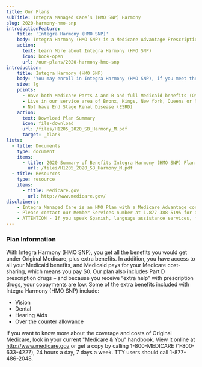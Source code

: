 ```yaml
---
title: Our Plans
subTitle: Integra Managed Care’s (HMO SNP) Harmony
slug: 2020-harmony-hmo-snp
introductionFeature:
    title: 'Integra Harmony (HMO SNP)'
    body: Integra Harmony (HMO SNP) is a Medicare Advantage Prescription Drug Special Needs Plan for people who have Medicare and Medicaid.
    action:
      text: Learn More about Integra Harmony (HMO SNP)
      icon: book-open
      url: /our-plans/2020-harmony-hmo-snp
introduction:
    title: Integra Harmony (HMO SNP)
    body: "You may enroll in Integra Harmony (HMO SNP), if you meet the following criteria:"
    size: lg
    points: 
      - Have both Medicare Parts A and B and full Medicaid benefits (QMB+ and SLMB+)
      - Live in our service area of Bronx, Kings, New York, Queens or Nassau counties in New York
      - Not have End Stage Renal Disease (ESRD)
    action:
      text: Download Plan Summary
      icon: file-download
      url: /files/H1205_2020_SB_Harmony_M.pdf
      target: _blank
lists:
  - title: Documents
    type: document
    items: 
      - title: 2020 Summary of Benefits Integra Harmony (HMO SNP) Plan
        url: /files/H1205_2020_SB_Harmony_M.pdf
  - title: Resources
    type: resource
    items: 
      - title: Medicare.gov
        url: http://www.medicare.gov/
disclaimers:
    - Integra Managed Care is an HMO Plan with a Medicare Advantage contract and a contract with the New York State Medicaid program. Enrollment in Integra Managed Care depends on contract renewal. This information is not a complete description of benefits. Limitations, copayments, and restrictions may apply. Benefits, premiums and/or co-payments/co-insurance may change on January 1 of each year. You must continue to pay your Medicare Part B premium. Certain plans are available to anyone who has both Medicaid from New York State and Medicare. Integra Managed Care complies with applicable Federal civil rights laws and does not discriminate on the basis of race, color, national origin, age, disability, or sex.
    - Please contact our Member Services number at 1.877-388-5195 for additional information (TTY users should call 711). Hours are Sunday through Saturday 8am to 8pm. NOTE - Between April 1 and September 30 Member Services hours for Saturday and Sunday will be operated by alternate technology.
    - ATTENTION - If you speak Spanish, language assistance services, free of charge, are available to you. Call 1-877-388-5195 (TTY 711). ATENCIÓN - si habla español, tiene a su disposición servicios gratuitos de asistencia lingüística. Llame al 1- 877-388-5195 (TTY 711). Assistance services for other languages are also available free of charge at the number above. All plan materials and information are available upon request in a different language or alternate formats such as braille, large print and audio.
---
```

### Plan Information

With Integra Harmony (HMO SNP), you get all the benefits you would get under Original Medicare, plus extra benefits. In addition, you have access to all your Medicaid benefits, and Medicaid pays for your Medicare cost-sharing, which means you pay $0. Our plan also includes Part D prescription drugs – and because you receive “extra help” with prescription drugs, your copayments are low. Some of the extra benefits included with Integra Harmony (HMO SNP) include:

* Vision
* Dental
* Hearing Aids
* Over the counter allowance

If you want to know more about the coverage and costs of Original Medicare, look in your current "Medicare & You" handbook. View it online at http://www.medicare.gov or get a copy by calling 1-800-MEDICARE (1-800-633-4227), 24 hours a day, 7 days a week. TTY users should call 1-877-486-2048.
